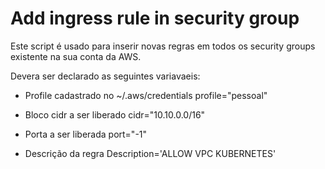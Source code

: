 # Add ingress rule in security group

Este script é usado para inserir novas regras em todos os security groups existente na sua conta da AWS.

Devera ser declarado as seguintes variavaeis:

- Profile cadastrado no ~/.aws/credentials
profile="pessoal"  

- Bloco cidr a ser liberado
cidr="10.10.0.0/16"

- Porta a ser liberada
port="-1" 

- Descrição da regra
Description='ALLOW VPC KUBERNETES'